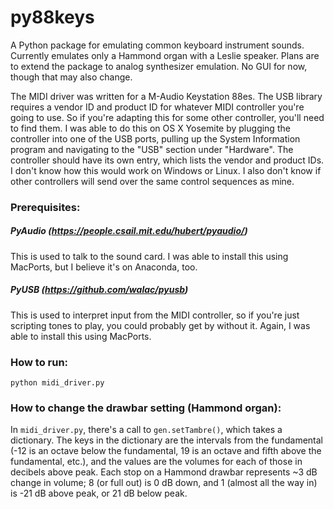 # py88keys
A Python package for emulating common keyboard instrument sounds. Currently emulates only a Hammond organ with a Leslie speaker.  Plans are to extend the package to analog synthesizer emulation. No GUI for now, though that may also change.

The MIDI driver was written for a M-Audio Keystation 88es. The USB library requires a vendor ID and product ID for whatever MIDI controller you're going to use. So if you're adapting this for some other controller, you'll need to find them.  I was able to do this on OS X Yosemite by plugging the controller into one of the USB ports, pulling up the System Information program and navigating to the "USB" section under "Hardware".  The controller should have its own entry, which lists the vendor and product IDs. I don't know how this would work on Windows or Linux.  I also don't know if other controllers will send over the same control sequences as mine.

### Prerequisites:
##### PyAudio (https://people.csail.mit.edu/hubert/pyaudio/)
This is used to talk to the sound card. I was able to install this using MacPorts, but I believe it's on Anaconda, too.

##### PyUSB (https://github.com/walac/pyusb)
This is used to interpret input from the MIDI controller, so if you're just scripting tones to play, you could probably get by without it. Again, I was able to install this using MacPorts.

### How to run:
`python midi_driver.py`

### How to change the drawbar setting (Hammond organ):
In `midi_driver.py`, there's a call to `gen.setTambre()`, which takes a dictionary.  The keys in the dictionary are the intervals from the fundamental (-12 is an octave below the fundamental, 19 is an octave and fifth above the fundamental, etc.), and the values are the volumes for each of those in decibels above peak.  Each stop on a Hammond drawbar represents ~3 dB change in volume; 8 (or full out) is 0 dB down, and 1 (almost all the way in) is -21 dB above peak, or 21 dB below peak.
